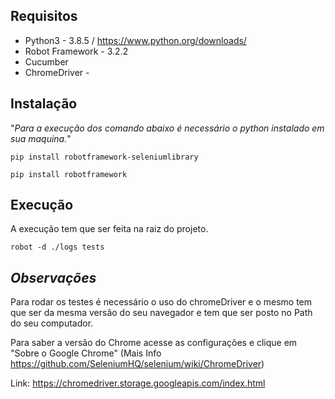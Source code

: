 

## Requisitos

- Python3 - 3.8.5  /  https://www.python.org/downloads/
- Robot Framework - 3.2.2
- Cucumber
- ChromeDriver - 

## Instalação

"*Para a execução dos comando abaixo é necessário o python instalado em sua maquina.*"

```
pip install robotframework-seleniumlibrary
```

```
pip install robotframework
```

## Execução

A execução tem que ser feita na raiz do projeto.

```
robot -d ./logs tests
```

## *Observações*

Para rodar os testes é necessário o uso do chromeDriver e o mesmo tem que ser da mesma versão do seu navegador e tem que ser posto no Path do seu computador. 

Para saber a versão do Chrome acesse as configurações e clique em "Sobre o Google Chrome" (Mais Info https://github.com/SeleniumHQ/selenium/wiki/ChromeDriver)

Link: https://chromedriver.storage.googleapis.com/index.html

